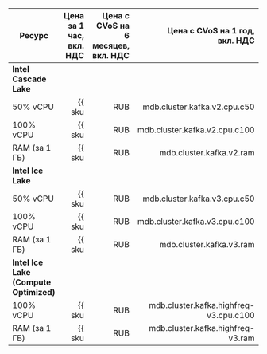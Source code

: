 
| Ресурс        | Цена за 1 час,<br>вкл. НДС                                     | Цена с CVoS на 6 месяцев,<br>вкл. НДС                                           | Цена с CVoS на 1 год,<br>вкл. НДС                                               |
|---------------|---------------------------------------------------:|--------------------------------------------------------------------------------:|--------------------------------------------------------------------------------:|
| **Intel Cascade Lake**                                                                                                                                                                                                                 |
| 50% vCPU      | {{ sku|RUB|mdb.cluster.kafka.v2.cpu.c50|string }}  | −                                                                               | −                                                                               |
| 100% vCPU     | {{ sku|RUB|mdb.cluster.kafka.v2.cpu.c100|string }} | {{ sku|RUB|v1.commitment.selfcheckout.m6.mdb.kafka.cpu.c100.v2|string }} (-15%) | {{ sku|RUB|v1.commitment.selfcheckout.y1.mdb.kafka.cpu.c100.v2|string }} (-22%) |
| RAM (за 1 ГБ) | {{ sku|RUB|mdb.cluster.kafka.v2.ram|string }}      | {{ sku|RUB|v1.commitment.selfcheckout.m6.mdb.kafka.ram.v2|string }} (-15%)      | {{ sku|RUB|v1.commitment.selfcheckout.y1.mdb.kafka.ram.v2|string }} (-22%)      |
| **Intel Ice Lake**                                                                                                                                                                                                                     |
| 50% vCPU      | {{ sku|RUB|mdb.cluster.kafka.v3.cpu.c50|string }}  | −                                                                               | −                                                                               |
| 100% vCPU     | {{ sku|RUB|mdb.cluster.kafka.v3.cpu.c100|string }} | {{ sku|RUB|v1.commitment.selfcheckout.m6.mdb.kafka.cpu.c100.v3|string }} (-15%) | {{ sku|RUB|v1.commitment.selfcheckout.y1.mdb.kafka.cpu.c100.v3|string }} (-22%) |
| RAM (за 1 ГБ) | {{ sku|RUB|mdb.cluster.kafka.v3.ram|string }}      | {{ sku|RUB|v1.commitment.selfcheckout.m6.mdb.kafka.ram.v3|string }} (-15%)      | {{ sku|RUB|v1.commitment.selfcheckout.y1.mdb.kafka.ram.v3|string }} (-22%)      |
| **Intel Ice Lake (Compute Optimized)** |
| 100% vCPU | {{ sku|RUB|mdb.cluster.kafka.highfreq-v3.cpu.c100|string }} | - | - |
| RAM (за 1 ГБ) | {{ sku|RUB|mdb.cluster.kafka.highfreq-v3.ram|string }} | - | - |


